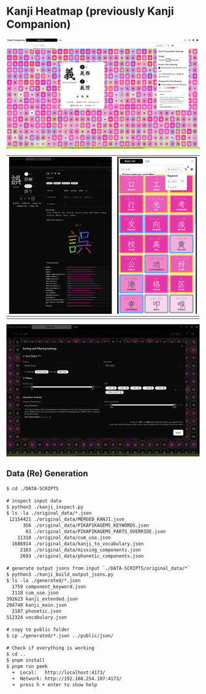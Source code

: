 # Kanji Heatmap (previously Kanji Companion)

![main page](./IMG/preview.png)

| ![kanji details](./IMG/kanji-details.png) | ![mobile screen](./IMG/kanji-expanded.png) |
| ----------------------------------------- | ------------------------------------------ |
|                                           |                                            |

![sort and filter dialog](./IMG/sort-dialog.png)

## Data (Re) Generation

```
$ cd ./DATA-SCRIPTS

# inspect input data
$ python3 ./kanji_inspect.py
$ ls -la ./original_data/*.json
 12154421 ./original_data/MERGED_KANJI.json
      356 ./original_data/PIKAPIKAGEMS_KEYWORDS.json
       63 ./original_data/PIKAPIKAGEMS_PARTS_OVERRIDE.json
    11318 ./original_data/cum_use.json
  1686914 ./original_data/kanji_to_vocabulary.json
     2183 ./original_data/missing_components.json
     2693 ./original_data/phonetic_components.json

# generate output jsons from input `./DATA-SCRIPTS/original_data/*`
$ python3 ./kanji_build_output_jsons.py
$ ls -la ./generated/*.json
  1759 component_keyword.json
  2118 cum_use.json
392623 kanji_extended.json
284748 kanji_main.json
  2187 phonetic.json
512324 vocabulary.json

# copy to public folder
$ cp ./generated/*.json ../public/json/

# Check if everything is working
$ cd ..
$ pnpm install
$ pnpm run peek
  ➜  Local:   http://localhost:4173/
  ➜  Network: http://192.168.254.107:4173/
  ➜  press h + enter to show help
```
